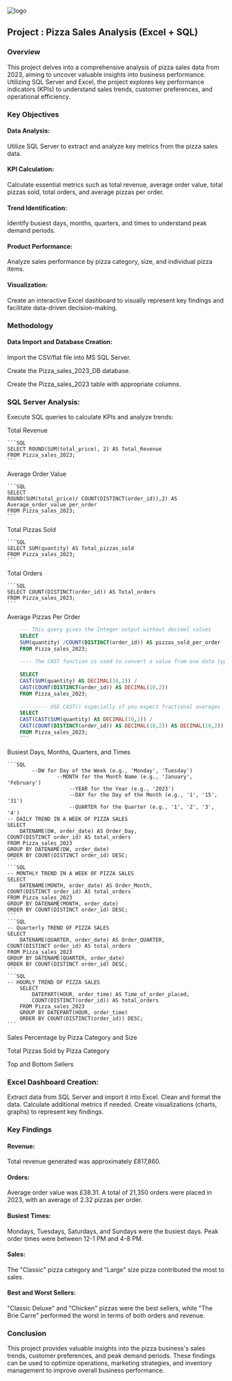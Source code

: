![logo](https://github.com/Mgit125/Pizza-Sales-Analysis-2023-Excel-SQL-Project/blob/main/Final%20Pizza%20Sales%20Dashboard.png)

## Project : Pizza Sales Analysis (Excel + SQL)

### Overview

This project delves into a comprehensive analysis of pizza sales data from 2023, aiming to uncover valuable insights into business performance. Utilizing SQL Server and Excel, the project explores key performance indicators (KPIs) to understand sales trends, customer preferences, and operational efficiency.

### Key Objectives

#### Data Analysis: 
Utilize SQL Server to extract and analyze key metrics from the pizza sales data.

#### KPI Calculation: 
Calculate essential metrics such as total revenue, average order value, total pizzas sold, total orders, and average pizzas per order.

#### Trend Identification: 
Identify busiest days, months, quarters, and times to understand peak demand periods.

#### Product Performance: 
Analyze sales performance by pizza category, size, and individual pizza items.

#### Visualization: 
Create an interactive Excel dashboard to visually represent key findings and facilitate data-driven decision-making.

### Methodology

#### Data Import and Database Creation:

Import the CSV/flat file into MS SQL Server.

Create the Pizza_sales_2023_DB database.

Create the Pizza_sales_2023 table with appropriate columns.

### SQL Server Analysis:

Execute SQL queries to calculate KPIs and analyze trends:

Total Revenue

	```SQL
	SELECT ROUND(SUM(total_price), 2) AS Total_Revenue
	FROM Pizza_sales_2023;
	```

Average Order Value

	```SQL
	SELECT 
	ROUND(SUM(total_price)/ COUNT(DISTINCT(order_id)),2) AS Average_order_value_per_order
	FROM Pizza_sales_2023;
	```

Total Pizzas Sold

	```SQL
	SELECT SUM(quantity) AS Total_pizzas_sold
	FROM Pizza_sales_2023;
	```

Total Orders

	```SQL
	SELECT COUNT(DISTINCT(order_id)) AS Total_orders
	FROM Pizza_sales_2023;
	```

Average Pizzas Per Order

```SQL
	--- This query gives the Integer output without decimal values 
	SELECT 
	SUM(quantity) /COUNT(DISTINCT(order_id)) AS pizzas_sold_per_order
	FROM Pizza_sales_2023;
	
	---- The CAST function is used to convert a value from one data type to another
	
	SELECT 
	CAST(SUM(quantity) AS DECIMAL(10,2)) /
	CAST(COUNT(DISTINCT(order_id)) AS DECIMAL(10,2)) 
	FROM Pizza_sales_2023;
	
	--------- USE CAST() especially if you expect fractional averages
	SELECT 
	CAST(CAST(SUM(quantity) AS DECIMAL(10,2)) /
	CAST(COUNT(DISTINCT(order_id)) AS DECIMAL(10,2)) AS DECIMAL(10,2)) 
	FROM Pizza_sales_2023;
	```


```

Busiest Days, Months, Quarters, and Times

	```SQL
	        --DW for Day of the Week (e.g., 'Monday', 'Tuesday')
					--MONTH for the Month Name (e.g., 'January', 'February')
						--YEAR for the Year (e.g., '2023')
						--DAY for the Day of the Month (e.g., '1', '15', '31')
						--QUARTER for the Quarter (e.g., '1', '2', '3', '4')
	-- DAILY TREND IN A WEEK OF PIZZA SALES 
	SELECT 
		DATENAME(DW, order_date) AS Order_Day, 
	COUNT(DISTINCT order_id) AS total_orders
	FROM Pizza_sales_2023
	GROUP BY DATENAME(DW, order_date)
	ORDER BY COUNT(DISTINCT order_id) DESC;
	```
	```SQL
	-- MONTHLY TREND IN A WEEK OF PIZZA SALES 
	SELECT 
		DATENAME(MONTH, order_date) AS Order_Month, 
	COUNT(DISTINCT order_id) AS total_orders
	FROM Pizza_sales_2023
	GROUP BY DATENAME(MONTH, order_date)
	ORDER BY COUNT(DISTINCT order_id) DESC;
	```
	```SQL
	-- Quarterly TREND OF PIZZA SALES 
	SELECT 
		DATENAME(QUARTER, order_date) AS Order_QUARTER, 
	COUNT(DISTINCT order_id) AS total_orders
	FROM Pizza_sales_2023
	GROUP BY DATENAME(QUARTER, order_date)
	ORDER BY COUNT(DISTINCT order_id) DESC;
	```
	```SQL
	-- HOURLY TREND OF PIZZA SALES 
		SELECT 
			DATEPART(HOUR, order_time) AS Time_of_order_placed, 
			COUNT(DISTINCT(order_id)) AS total_orders
		FROM Pizza_sales_2023
		GROUP BY DATEPART(HOUR, order_time)
		ORDER BY COUNT(DISTINCT(order_id)) DESC;
	```

Sales Percentage by Pizza Category and Size

Total Pizzas Sold by Pizza Category

Top and Bottom Sellers

### Excel Dashboard Creation:

Extract data from SQL Server and import it into Excel.
Clean and format the data.
Calculate additional metrics if needed.
Create visualizations (charts, graphs) to represent key findings.

### Key Findings

#### Revenue: 

Total revenue generated was approximately £817,860.

#### Orders: 

Average order value was £38.31. A total of 21,350 orders were placed in 2023, with an average of 2.32 pizzas per order.

#### Busiest Times: 

Mondays, Tuesdays, Saturdays, and Sundays were the busiest days. Peak order times were between 12-1 PM and 4-8 PM.

#### Sales: 

The "Classic" pizza category and "Large" size pizza contributed the most to sales.

#### Best and Worst Sellers: 

"Classic Deluxe" and "Chicken" pizzas were the best sellers, while "The Brie Carre" performed the worst in terms of both orders and revenue.

### Conclusion

This project provides valuable insights into the pizza business's sales trends, customer preferences, and peak demand periods. These findings can be used to optimize operations, marketing strategies, and inventory management to improve overall business performance.
